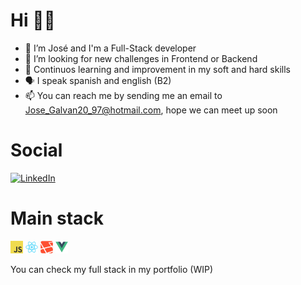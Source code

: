 # Hi 👋🏻

- 👋 I’m José and I'm a Full-Stack developer
- 👀 I’m looking for new challenges in Frontend or Backend
- 🌱 Continuos learning and improvement in my soft and hard skills
- 🗣️ I speak spanish and english (B2)
- 📫 You can reach me by sending me an email to <a href="mailto:Jose_Galvan20_97@hotmail.com">Jose_Galvan20_97@hotmail.com</a>, hope we can meet up soon

#  Social
[![LinkedIn](https://img.shields.io/badge/LinkedIn-0077B5?style=for-the-badge&logo=linkedin&logoColor=white)](https://www.linkedin.com/in/itsmejosmigue/)

# Main stack

<code><img height="20" alt="javascript" src="https://raw.githubusercontent.com/github/explore/80688e429a7d4ef2fca1e82350fe8e3517d3494d/topics/javascript/javascript.png"></code>
<code><img height="20" alt="react" src="https://github.com/devicons/devicon/blob/master/icons/react/react-original.svg"></code>
<code><img height="20" alt="laravel" src="https://github.com/devicons/devicon/blob/master/icons/laravel/laravel-plain.svg"></code>
<code><img height="20" alt="vue.js" src="https://github.com/devicons/devicon/blob/master/icons/vuejs/vuejs-original.svg"></code> 

You can check my full stack in my portfolio (WIP)

<!---
JosMigue/JosMigue is a ✨ special ✨ repository because its `README.md` (this file) appears on your GitHub profile.
You can click the Preview link to take a look at your changes.
--->

